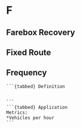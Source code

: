 # F

## Farebox Recovery

## Fixed Route

## Frequency
````{dropdown} Actual Frequency
```{tabbed} Definition


```
```{tabbed} Application
Metrics:
*Vehicles per hour
```
````
````{dropdown} Scheduled Frequency
````
